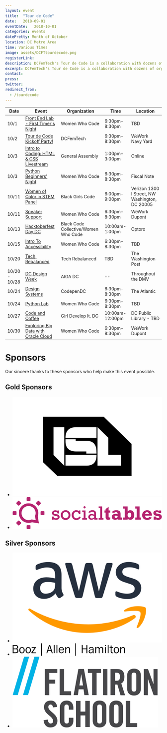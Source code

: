 ```yaml
---
layout: event
title:  "Tour de Code"
date:   2018-09-01
eventDate:   2018-10-01
categories: events
datePretty: Month of October
location: DC Metro Area
time: Various Times
image: assets/DCFTtourdecode.png
registerLink:
description: DCFemTech's Tour de Code is a collaboration with dozens of organizations (Women Who Code DC, DC ACM, AIGA DC and more) to help you advance your technical skills. Get ready for an October filled with workshops and events to help beginners learn how to code and design!
excerpt: DCFemTech's Tour de Code is a collaboration with dozens of organizations (Women Who Code DC, DC ACM, AIGA DC and more) to help you advance your technical skills. Get ready for an October filled with workshops and events to help beginners learn how to code and design!
contact:
press:
twitter:
redirect_from:
  - /tourdecode
---
```

| Date  | Event                  | Organization                         | Time                  | Location                |
|-------|------------------------|--------------------------------------|-----------------------|-------------------------|
| 10/1  | [Front End Lab - First Timer's Night](https://www.meetup.com/Women-Who-Code-DC/events/254886115/) | Women Who Code | 6:30pm-8:30pm | TBD |
| 10/2  | [Tour de Code Kickoff Party!](https://www.eventbrite.com/e/dcfemtech-tour-de-code-kickoff-tickets-50239125577) | DCFemTech                            | 6:30pm-8:30pm |  WeWork Navy Yard                    |
| 10/3  | [Intro to Coding: HTML & CSS Livestream](https://generalassemb.ly/education/intro-to-coding-html-css-livestream/washington-dc/55447)   | General Assembly                     | 1:00pm-3:00pm        | Online
| 10/3  | [Python Beginners' Night](https://www.meetup.com/Women-Who-Code-DC/events/254978236/) | Women Who Code | 6:30pm-8:30pm | Fiscal Note |
| 10/11 | [Women of Color in STEM Panel](https://www.eventbrite.com/e/black-girls-code-dc-chapter-presents-women-of-color-in-stem-career-panel-tickets-49154598728)             | Black Girls Code                     | 6:00pm-9:00pm        | Verizon 1300 I Street, NW Washington, DC 20005 |
| 10/11 | [Speaker Support](https://www.meetup.com/Women-Who-Code-DC/events/dpfcfqyxnbpb/) | Women Who Code | 6:30pm-8:30pm | WeWork Dupont |
| 10/13 | [Hacktoberfest Day DC](https://www.eventbrite.com/e/hacktoberfest-day-dc-2018-tickets-49167534419)                     | Black Code Collective/Women Who Code | 10:00am-1:00pm   | Optoro                                         |
| 10/15 | [Intro To Accessibility](https://www.meetup.com/Women-Who-Code-DC/events/254890697/) | Women Who Code | 6:30pm-8:30pm | TBD |
| 10/20 | [Tech, Rebalanced](https://techladyhackathon.org/) | Tech Rebalanced | TBD | The Washington Post |
| 10/20 - 10/28 | [DC Design Week](https://www.eventbrite.com/e/hacktoberfest-day-dc-2018-tickets-49167534419) | AIGA DC | -- | Throughout the DMV |
| 10/24 | [Design Systems](https://nvite.com/CodePenDC/n7j6jl)                           | CodepenDC                            | 6:30pm-8:30pm   | The Atlantic                                   |
| 10/24 | [Python Lab](https://www.meetup.com/Women-Who-Code-DC/events/254833587/) | Women Who Code | 6:30pm-8:30pm | TBD |
| 10/27 | [Code and Coffee](https://www.meetup.com/Girl-Develop-It-DC/events/rbcszpyxnbkc/)                          | Girl Develop It. DC                  | 10:00am-12:00pm      | DC Public Library - TBD                        |
| 10/30 | [Exploring Big Data with Oracle Cloud](https://www.meetup.com/Women-Who-Code-DC/events/254587727/) | Women Who Code | 6:30pm-8:30pm | WeWork Dupont |

<h1><span class="main-headline">Sponsors</span></h1>
<p class="main-intro l-center">Our sincere thanks to these sponsors who help make this event possible.</p>
<div class="m-sponsors">
  <h2 class="u-center"><span class="main-headline">Gold Sponsors</span></h2>
  <ul class="m-sponsors--gold">
    <li><a href="https://www.isl.co/"><img src="/assets/sponsors/isl-tdc.svg" alt="ISL"></a></li>
    <li><a href="http://www.socialtables.com/"><img src="assets/sponsors/social-tables.png" alt="Social Tables"></a></li>
  </ul>
  <h2 class="u-center"><span class="main-headline">Silver Sponsors</span></h2>
  <ul>
    <li><a href="https://aws.amazon.com/careers/"><img src="assets/sponsors/amazon.svg" alt="Amazon Web Services"></a></li>
    <li><a href="https://www.boozallen.com/"><img src="/assets/sponsors/booz-allen.svg" alt="Booz Allen"></a></li>
    <li><a href="https://flatironschool.com/washington-dc-campus/?utm_campaign=Sponsored_Content&utm_source=DCFemtech&utm_medium=DCcampus"><img src="/assets/sponsors/flatiron.svg" alt="Flatiron School"></a></li>
  </ul>
</div>
